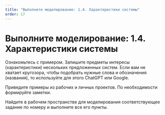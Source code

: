 ```yaml
---
title: "Выполните моделирование: 1.4. Характеристики системы"
order: 17
---
```


# Выполните моделирование: 1.4. Характеристики системы

Ознакомьтесь с примером. Запишите предметы интересы (характеристики) нескольких предложенных систем. Если вам не хватает кругозора, чтобы подобрать нужные слова и обозначения (названия), то используйте для этого ChatGPT или Google.

Приведите примеры из рабочих и личных проектов. По необходимости формируйте заметки.

Найдите в рабочем пространстве для моделирования соответствующее задание по номеру и выполните все его пункты.